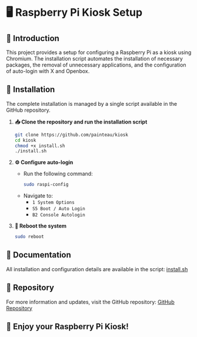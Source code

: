 # 🖥️ Raspberry Pi Kiosk Setup

## 📌 Introduction
This project provides a setup for configuring a Raspberry Pi as a kiosk using Chromium. The installation script automates the installation of necessary packages, the removal of unnecessary applications, and the configuration of auto-login with X and Openbox.

## 🔧 Installation
The complete installation is managed by a single script available in the GitHub repository.

1. **📥 Clone the repository and run the installation script**
   ```bash
   git clone https://github.com/painteau/kiosk
   cd kiosk
   chmod +x install.sh
   ./install.sh
   ```

2. **⚙️ Configure auto-login**
   - Run the following command:
     ```bash
     sudo raspi-config
     ```
   - Navigate to:
     - `1 System Options`
     - `S5 Boot / Auto Login`
     - `B2 Console Autologin`
   
3. **🔄 Reboot the system**
   ```bash
   sudo reboot
   ```

## 📖 Documentation
All installation and configuration details are available in the script:
[install.sh](https://github.com/painteau/kiosk/blob/main/install.sh)

## 📂 Repository
For more information and updates, visit the GitHub repository:
[GitHub Repository](https://github.com/painteau/kiosk)

## 🚀 Enjoy your Raspberry Pi Kiosk!


